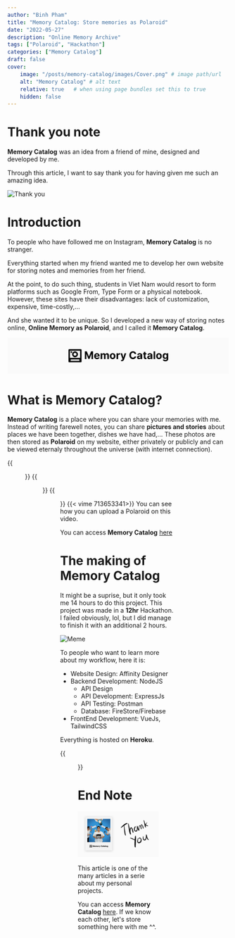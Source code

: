 ```yaml
---
author: "Binh Pham"
title: "Memory Catalog: Store memories as Polaroid"
date: "2022-05-27"
description: "Online Memory Archive"
tags: ["Polaroid", "Hackathon"]
categories: ["Memory Catalog"]
draft: false
cover:
    image: "/posts/memory-catalog/images/Cover.png" # image path/url
    alt: "Memory Catalog" # alt text
    relative: true   # when using page bundles set this to true
    hidden: false
---
```

# Thank you note

**Memory Catalog** was an idea from a friend of mine, designed and developed by me.

Through this article, I want to say thank you for having given me such an amazing idea.

![Thank you](https://media1.giphy.com/media/l2Je52EeawnBdPMNa/giphy.gif?cid=ecf05e47uyhvrlcdiap37sntpdtos2q728wvley6s81xm0fz&rid=giphy.gif&ct=g#center)
# Introduction

To people who have followed me on Instagram, **Memory Catalog** is no stranger.

Everything started when my friend wanted me to develop her own website for storing notes and memories from her friend.

At the point, to do such thing, students in Viet Nam would resort to form platforms such as Google From, Type Form or a physical notebook. However, these sites have their disadvantages: lack of customization, expensive, time-costly,...

And she wanted it to be unique. So I developed a new way of storing notes online, **Online Memory as Polaroid**, and I called it **Memory Catalog**.

![Logo Memory Catalog](images/project-logo.png)

# What is Memory Catalog?

**Memory Catalog** is a place where you can share your memories with me. Instead of writing farewell notes, you can share **pictures and stories** about places we have been together, dishes we have had,... These photos are then stored as **Polaroid** on my website, either privately or publicly and can be viewed eternaly throughout the universe (with internet connection).

{{<figure src="images/MainPage.png" title="Memory Catalog's Home Page" caption="Minimal and Friendly Design">}}
{{<figure src="images/PolaroidCard.png" title="Memory Catalog's Polaroid" caption="You can click a Polaroid card to view it's content.">}}
{{<figure src="images/UploadForm.png" title="Memory Catalog's Form" caption="You can make a Polaroid using this form. There is a Preview on the side so you can check the card.">}}
{{< vime 713653341>}}
You can see how you can upload a Polaroid on this video. 

You can access **Memory Catalog** [here](https://memory.binhph.am)

# The making of Memory Catalog

It might be a suprise, but it only took me 14 hours to do this project. This project was made in a **12hr** Hackathon. I failed obviously, lol, but I did manage to finish it with an additional 2 hours.

![Meme](https://media3.giphy.com/media/12e5dX36aMp2Ba/giphy.gif?cid=ecf05e4749226wd04h00z6v2qdc64j3rvd0qhsi37qu67jjw&rid=giphy.gif&ct=g#center)

To people who want to learn more about my workflow, here it is:
- Website Design: Affinity Designer
- Backend Development: NodeJS
    - API Design
    - API Development: ExpressJs
    - API Testing: Postman
    - Database: FireStore/Firebase
- FrontEnd Development: VueJs, TailwindCSS

Everything is hosted on **Heroku**.

{{<figure src="images/OriginalPage.png" title="Initial Design of Memory Catalog" caption="There is a picture of me and my sister ^^.">}}

# End Note

![EndNote](images/EndNote.png)

This article is one of the many articles in a serie about my personal projects.

You can access **Memory Catalog** [here](https://memory.binhph.am). If we know each other, let's store something here with me ^^.
